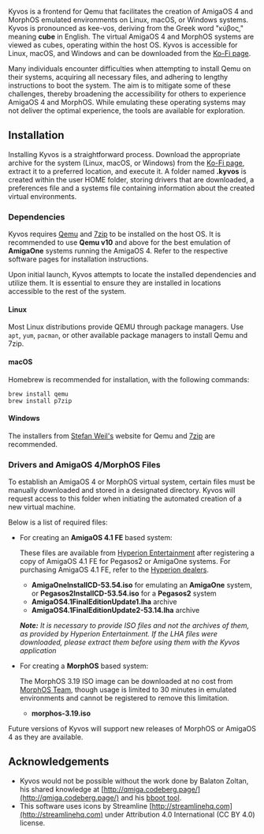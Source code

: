 Kyvos is a frontend for Qemu that facilitates the creation of AmigaOS 4 and MorphOS emulated environments on Linux, macOS, or Windows systems. Kyvos is pronounced as kee-vos, deriving from the Greek word "κύβος," meaning **cube** in English. The virtual AmigaOS 4 and MorphOS systems are viewed as cubes, operating within the host OS. Kyvos is accessible for Linux, macOS, and Windows and can be downloaded from the [Ko-Fi page](https://ko-fi.com/s/6476fdadd2).

Many individuals encounter difficulties when attempting to install Qemu on their systems, acquiring all necessary files, and adhering to lengthy instructions to boot the system. The aim is to mitigate some of these challenges, thereby broadening the accessibility for others to experience AmigaOS 4 and MorphOS. While emulating these operating systems may not deliver the optimal experience, the tools are available for exploration.

## Installation

Installing Kyvos is a straightforward process. Download the appropriate archive for the system (Linux, macOS, or Windows) from the [Ko-Fi page](https://ko-fi.com/s/6476fdadd2), extract it to a preferred location, and execute it. A folder named **.kyvos** is created within the user HOME folder, storing drivers that are downloaded, a preferences file and a systems file containing information about the created virtual environments.

### Dependencies

Kyvos requires [Qemu](https://www.qemu.org/) and [7zip](https://www.7-zip.org/) to be installed on the host OS. It is recommended to use **Qemu v10** and above for the best emulation of **AmigaOne** systems running the AmigaOS 4. Refer to the respective software pages for installation instructions.

Upon initial launch, Kyvos attempts to locate the installed dependencies and utilize them. It is essential to ensure they are installed in locations accessible to the rest of the system.

#### Linux

Most Linux distributions provide QEMU through package managers. Use `apt`, `yum`, `pacman`, or other available package managers to install Qemu and 7zip.

#### macOS

Homebrew is recommended for installation, with the following commands:

```
brew install qemu
brew install p7zip
```

#### Windows

The installers from [Stefan Weil's](https://qemu.weilnetz.de/w64/) website for Qemu and [7zip](https://www.7-zip.org/) are recommended.

### Drivers and AmigaOS 4/MorphOS Files

To establish an AmigaOS 4 or MorphOS virtual system, certain files must be manually downloaded and stored in a designated directory. Kyvos will request access to this folder when initiating the automated creation of a new virtual machine.

Below is a list of required files:

- For creating an **AmigaOS 4.1 FE** based system:

  These files are available from [Hyperion Entertainment](https://www.hyperion-entertainment.com/) after registering a copy of AmigaOS 4.1 FE for Pegasos2 or AmigaOne systems. For purchasing AmigaOS 4.1 FE, refer to the [Hyperion dealers](https://www.hyperion-entertainment.com/index.php/where-to-buy/dealers).

  - **AmigaOneInstallCD-53.54.iso** for emulating an **AmigaOne** system, or **Pegasos2InstallCD-53.54.iso** for a **Pegasos2** system
  - **AmigaOS4.1FinalEditionUpdate1.lha** archive
  - **AmigaOS4.1FinalEditionUpdate2-53.14.lha** archive

  ***Note:*** *It is necessary to provide ISO files and not the archives of them, as provided by Hyperion Entertainment. If the LHA files were downloaded, please extract them before using them with the Kyvos application*

- For creating a **MorphOS** based system:

  The MorphOS 3.19 ISO image can be downloaded at no cost from [MorphOS Team](https://www.morphos-team.net/downloads), though usage is limited to 30 minutes in emulated environments and cannot be registered to remove this limitation.

  - **morphos-3.19.iso**

Future versions of Kyvos will support new releases of MorphOS or AmigaOS 4 as they are available.

## Acknowledgements
- Kyvos would not be possible without the work done by Balaton Zoltan, his shared knowledge at [http://qmiga.codeberg.page/](http://qmiga.codeberg.page/) and his [bboot tool](https://codeberg.org/qmiga/pages/wiki/SubprojectBBoot).
- This software uses icons by Streamline [http://streamlinehq.com](http://streamlinehq.com) under Attribution 4.0 International (CC BY 4.0) license.
